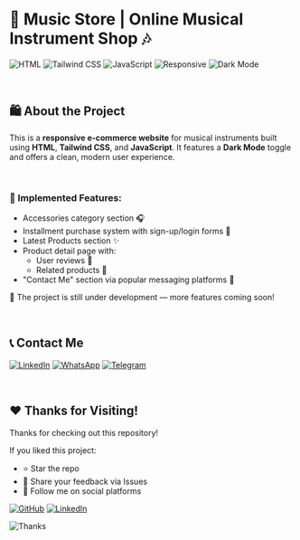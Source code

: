 # 🎸 Music Store | Online Musical Instrument Shop 🎶

![HTML](https://img.shields.io/badge/HTML5-E34F26?style=for-the-badge&logo=html5&logoColor=fff)
![Tailwind CSS](https://img.shields.io/badge/TailwindCSS-38B2AC?style=for-the-badge&logo=tailwind-css&logoColor=white)
![JavaScript](https://img.shields.io/badge/JavaScript-F7DF1E?style=for-the-badge&logo=javascript&logoColor=000)
![Responsive](https://img.shields.io/badge/Responsive-Design-29b6f6?style=for-the-badge&logo=responsive&logoColor=fff)
![Dark Mode](https://img.shields.io/badge/Dark--Mode-Enabled-333?style=for-the-badge&logo=darkreader&logoColor=white)


&nbsp;

## 🛍️ About the Project

This is a **responsive e-commerce website** for musical instruments built using **HTML**, **Tailwind CSS**, and **JavaScript**. It features a **Dark Mode** toggle and offers a clean, modern user experience.

&nbsp;

### 📌 Implemented Features:
- Accessories category section 🎧  
- Installment purchase system with sign-up/login forms 📄  
- Latest Products section ✨  
- Product detail page with:
  - User reviews 💬  
  - Related products 🎵  
- "Contact Me" section via popular messaging platforms 📲

🚧 The project is still under development — more features coming soon!

&nbsp;

## 📞 Contact Me

[![LinkedIn](https://img.shields.io/badge/LinkedIn-0A66C2?style=for-the-badge&logo=linkedin&logoColor=white)](https://www.linkedin.com/in/hassanpourshahzad)
[![WhatsApp](https://img.shields.io/badge/WhatsApp-25D366?style=for-the-badge&logo=whatsapp&logoColor=white)](https://wa.me/989112874119)
[![Telegram](https://img.shields.io/badge/Telegram-2CA5E0?style=for-the-badge&logo=telegram&logoColor=white)](https://t.me/Shahzad_hpr)

&nbsp;

## ❤️ Thanks for Visiting!

Thanks for checking out this repository!

If you liked this project:

- ⭐ Star the repo  
- 💬 Share your feedback via Issues  
- 🤝 Follow me on social platforms

[![GitHub](https://img.shields.io/badge/GitHub-181717?style=for-the-badge&logo=github&logoColor=white)](https://github.com/Shahzadhpr)
[![LinkedIn](https://img.shields.io/badge/LinkedIn-0A66C2?style=for-the-badge&logo=linkedin&logoColor=white)](https://www.linkedin.com/in/hassanpourshahzad)


![Thanks](https://img.shields.io/badge/Thanks-For_Visiting-A20025?style=for-the-badge&logo=gratipay&logoColor=white)
